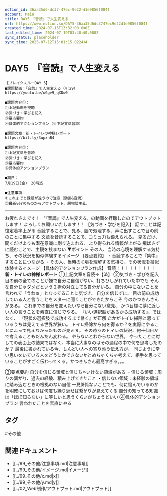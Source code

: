 ```yaml
---
notion_id: 36aa35d6-dc37-47ec-9e22-d1e9856f084f
account: Main
title: DAY5　『音読』で人生変える
url: https://www.notion.so/DAY5-36aa35d6dc3747ec9e22d1e9856f084f
created_time: 2024-07-15T13:32:00.000Z
last_edited_time: 2024-07-19T03:40:00.000Z
sync_status: placeholder
sync_time: 2025-07-12T15:01:15.022434
---
```

# DAY5　『音読』で人生変える

```plain text
【ブレイクスルーDAY 5】
■課題動画：『音読』で人生変える（4:29）
https://youtu.be/uGgv9_qXDw0

■課題内容①：
①上記動画を視聴
②気づき・学びを記入
③要点要約
④具体的アクションプラン（※下記文章音読）

■課題文章：新・トイレの神様レポート
https://bit.ly/3upxnB4

■課題内容②：
①上記文章を音読
②気づき・学びを記入
③要点要約
④具体的アクションプラン

■期日：
7月19日(金)　20時迄

■注意事項：
①これまでと課題が違うので注意（動画&音読）
②最新verのものからアウトプット。脱完璧主義。
```
---
お疲れさまです！
〝『音読』で人生変える〟の動画を拝聴したのでアウトプットします！
よろしくお願いいたします！！
【気づき・学びを記入】
話すことは記憶定着率上がる
音読することで、見る、脳で処理する、声に出すことで目の前のことに集中する
文章を音読することで、コミュ力も鍛えられる。
見るだけ、聞くだけよりも潜在意識に刷り込まれる。
より得られる情報が上がる
飛ばさずに読むことで、主観を挟まない
▼ポイント
その人、当時の心境を理解する気持ち、その状況を擬似体験するイメージ
【要点要約】
・音読することで『集中』することにつながる
・その人、当時の心境を理解する気持ち、その状況を擬似体験するイメージ
【具体的アクションプラン作成】
音読！！！！！！！！！
**新・トイレの神様レポート**
①上記文章を音読→【済】
②気づき・学びを記入
目の前の全てのことが嫌で自分に自信がない、打ちひしがれていた中でも
そんな自分じゃダメだという２極の対立してる自分がいる。
自分の中にないことを言われて「うわぁ」となってることに気づき、
自分を信じずに、 目の前の成功している人と言うことをスターに聞くことができたからこそ
今のかつきんさんがある。
これまでの自分を変えたいなら自分にない意見、
かつ目標に夢に近しい人の言うことを素直に信じでやる。
『いい選択肢があるから成功する』、ではなく、
『現状の選択肢で成功するまで動く』が正解
たかがトイレ掃除と思っているうちは見えてる世界が狭い。
トイレ掃除から何を得るか？を実際にやることによって見えなかったものが見える。
その時々のトイレの状況、何十個目かで考えることもだんだん変わる。
やらないとわからない世界。
やったことに対しての表面上の結果ではなく、本当に大事なのはその過程の中で何を思考したのか？
最後に書かれている今、しんどい人への寄り添う伝え方が、
同じように辛い思いをいている人をどうにかできないかとめちゃくちゃ考えて、相手を思っていることがすごく伝わってくる。かつきんさん最高すぎる。。。

③要点要約
自分を信じる領域と信じちゃいけない領域がある
・信じる領域：周りの繋がり、過去の経験、積み上げてきたこと
・信じない領域：未経験の領域に踏み込むときの根拠のない自信
一見関係ないことでも、何に悩んでいるのかを明確にしておけば何度も繰り返せば繋がりが見えてくる
自分の知ってる知識は「ほぼ知らない」に等しいと思うくらいがちょうどいい
④具体的アクションプラン
言われたことを素直にやる

## タグ

#その他 

## 関連ドキュメント

- [[../99_その他/注意事項.md|注意事項]]
- [[../99_その他/イメージ.md|イメージ]]
- [[../99_その他/x.md|x]]
- [[../99_その他/y.md|y]]
- [[../02_Web制作/アウトプット.md|アウトプット]]
